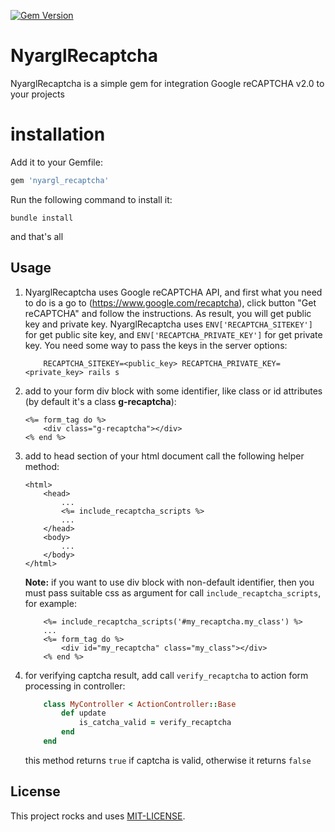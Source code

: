 [![Gem Version](https://badge.fury.io/rb/nyargl_recaptcha.svg)](http://badge.fury.io/rb/nyargl_recaptcha)

# NyarglRecaptcha

NyarglRecaptcha is a simple gem for integration Google reCAPTCHA v2.0 to your projects

# installation

Add it to your Gemfile:

```ruby
gem 'nyargl_recaptcha'
```

Run the following command to install it:

```console
bundle install
```

and that's all

## Usage

1. NyarglRecaptcha uses Google reCAPTCHA API, and first what you need to do is a go to (https://www.google.com/recaptcha), click button "Get reCAPTCHA" and follow the instructions. As result, you will get public key and private key. NyarglRecaptcha uses `ENV['RECAPTCHA_SITEKEY']` for get public site key, and `ENV['RECAPTCHA_PRIVATE_KEY']` for get private key. You need some way to pass the keys in the server options:

    ```console
        RECAPTCHA_SITEKEY=<public_key> RECAPTCHA_PRIVATE_KEY=<private_key> rails s
    ```

2. add to your form div block with some identifier, like class or id attributes (by default it's a class **g-recaptcha**):

    ```erb
    <%= form_tag do %>
        <div class="g-recaptcha"></div>
    <% end %>
    ```

3. add to head section of your html document call the following helper method:

    ```erb
    <html>
        <head>
            ...
            <%= include_recaptcha_scripts %>
            ...
        </head>
        <body>
            ...
        </body>
    </html>
    ```

    **Note:** if you want to use div block with non-default identifier, then you must pass suitable css as argument for call `include_recaptcha_scripts`, for example:

    ```erb
        <%= include_recaptcha_scripts('#my_recaptcha.my_class') %>
        ...
        <%= form_tag do %>
            <div id="my_recaptcha" class="my_class"></div>
        <% end %>
    ```

4. for verifying captcha result, add call `verify_recaptcha` to action form processing in controller:
    
    ```ruby
        class MyController < ActionController::Base
            def update
                is_catcha_valid = verify_recaptcha
            end
        end
    ```
    
    this method returns `true` if captcha is valid, otherwise it returns `false`

## License
This project rocks and uses [MIT-LICENSE](/MIT-LICENSE).
